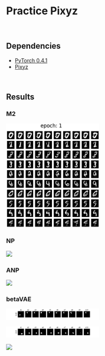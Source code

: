 # Practice Pixyz

<br/>

## Dependencies
* [PyTorch 0.4.1](http://pytorch.org/)
* [Pixyz](https://github.com/masa-su/pixyz)

<br/>

## Results

### M2
<p align="left"><img width="50%" src="jpg/ssvae_mnist_150.gif" /></p>

### NP
<p align="left"><img width="50%" src="jpg/NP.gif" /></p>

### ANP
<p align="left"><img width="50%" src="jpg/ANP.gif" /></p>


### betaVAE
<p align="left"><img width="50%" src="jpg/betavae_C_dsprites_z_dim10_gamma80_gif_1.gif" /></p>
<p align="left"><img width="50%" src="jpg/betavae_C_dsprites_z_dim10_gamma80_gif_2.gif" /></p>
<p align="left"><img width="50%" src="jpg/betavae_C_dsprites_z_dim10_gamma80_gif_3.gif" /></p>
